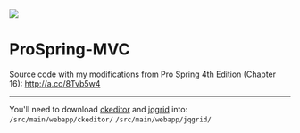 <img src="https://habrastorage.org/web/06b/f74/adc/06bf74adc7484d0e91fac47e0598a0a1.jpg"/>

# ProSpring-MVC
Source code with my modifications from Pro Spring 4th Edition (Chapter 16): http://a.co/8Tvb5w4

---

You'll need to download [ckeditor](https://github.com/ckeditor/ckeditor-releases) and [jqgrid](https://github.com/tonytomov/jqGrid) into:
`/src/main/webapp/ckeditor/`
`/src/main/webapp/jqgrid/`
